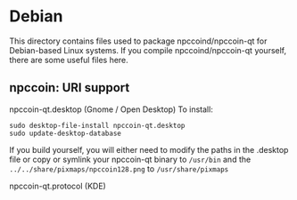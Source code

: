 
Debian
====================
This directory contains files used to package npccoind/npccoin-qt
for Debian-based Linux systems. If you compile npccoind/npccoin-qt yourself, there are some useful files here.

## npccoin: URI support ##


npccoin-qt.desktop  (Gnome / Open Desktop)
To install:

	sudo desktop-file-install npccoin-qt.desktop
	sudo update-desktop-database

If you build yourself, you will either need to modify the paths in
the .desktop file or copy or symlink your npccoin-qt binary to `/usr/bin`
and the `../../share/pixmaps/npccoin128.png` to `/usr/share/pixmaps`

npccoin-qt.protocol (KDE)

